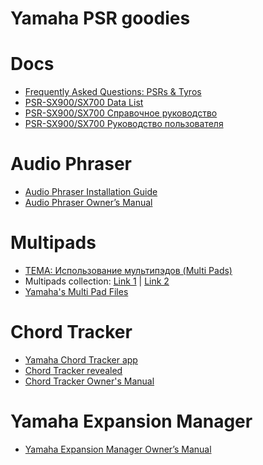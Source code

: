 # Yamaha PSR goodies
<!-- copyright: SeeJay & ReSampled -->

# Docs
* [Frequently Asked Questions: PSRs & Tyros](https://www.psrtutorial.com/MB/zips/FAQ%202016.pdf)
* [PSR-SX900/SX700 Data List](https://hu.yamaha.com/files/download/other_assets/3/1279213/psrsx900_sx700_en_dl_a0.pdf)
* [PSR-SX900/SX700 Справочное руководство](https://ru.yamaha.com/files/download/other_assets/8/1370778/psrsx900_sx700_ru_rm_a0.pdf)
* [PSR-SX900/SX700 Руководство пользователя](https://ru.yamaha.com/files/download/other_assets/0/1279190/psrsx900_sx700_ru_om_a0.pdf)

# Audio Phraser
* [Audio Phraser Installation Guide](https://usa.yamaha.com/files/download/other_assets/6/1179086/audio_phraser_en_ig_a0.pdf)
* [Audio Phraser Owner’s Manual](https://usa.yamaha.com/files/download/other_assets/5/1179085/audio_phraser_en_om_a0.pdf)

# Multipads
* [ТЕМА: Использование мультипэдов (Multi Pads)](http://sintezator-online.ru/forum/igraem-na-sintezatore/147-ispolzovanie-multipedov-multi-pads)
* Multipads collection: [Link 1](https://yadi.sk/d/UlDShjRCmdmf2) | [Link 2](/downloads/pads.rar)
* [Yamaha's Multi Pad Files](https://www.psrtutorial.com/sty/MP/mpYamaha.html)

# Chord Tracker
* [Yamaha Chord Tracker app](http://usa.yamaha.com/products/apps/chord_tracker/)
* [Chord Tracker revealed](https://sandsoftwaresound.net/chord-tracker-revealed/)
* [Chord Tracker Owner's Manual](https://usa.yamaha.com/files/download/other_assets/1/969641/chord_tracker_en_om.pdf)

# Yamaha Expansion Manager
* [Yamaha Expansion Manager Owner’s Manual](https://ru.yamaha.com/files/download/other_assets/2/1396982/yamaha_expansion_manager_en_om_v280_k0.pdf)
